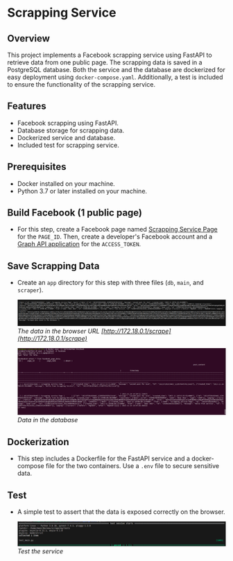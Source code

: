 # Scrapping Service

## Overview

This project implements a Facebook scrapping service using FastAPI to retrieve data from one public page. The scrapping data is saved in a PostgreSQL database. Both the service and the database are dockerized for easy deployment using `docker-compose.yaml`. Additionally, a test is included to ensure the functionality of the scrapping service.

## Features

- Facebook scrapping using FastAPI.
- Database storage for scrapping data.
- Dockerized service and database.
- Included test for scrapping service.

## Prerequisites

- Docker installed on your machine.
- Python 3.7 or later installed on your machine.

## Build Facebook (1 public page)

- For this step, create a Facebook page named [Scrapping Service Page](https://www.facebook.com/profile.php?id=61553942488650) for the `PAGE_ID`. Then, create a developer's Facebook account and a [Graph API application](https://developers.facebook.com/docs/graph-api/) for the `ACCESS_TOKEN`.

## Save Scrapping Data

- Create an `app` directory for this step with three files (`db`, `main`, and `scraper`).

    ![Browser Data](readme-images/browser_data.png)
    *The data in the browser URL [http://172.18.0.1/scrape](http://172.18.0.1/scrape)*

    ![Database Data](readme-images/db_data.png)
    *Data in the database*

## Dockerization

- This step includes a Dockerfile for the FastAPI service and a docker-compose file for the two containers. Use a `.env` file to secure sensitive data.

## Test

- A simple test to assert that the data is exposed correctly on the browser.

    ![Test](readme-images/test.png)
    *Test the service*
